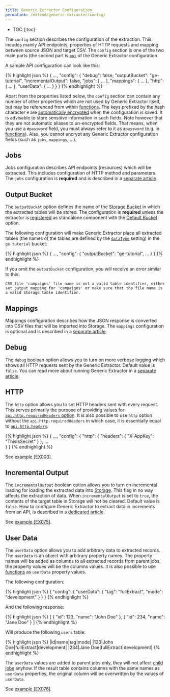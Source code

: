 ```yaml
---
title: Generic Extractor Configuration
permalink: /extend/generic-extractor/config/
---
```


* TOC
{:toc}

The `config` section describes the configuration of the extraction. This incudes mainly 
API endpoints, properties of HTTP requests and mapping between source JSON and target CSV.
The `config` section is one of the two main parts 
(the second part is [`api`](/extend/generic-extractor/api/) of the Generic Extractor configuration.

A sample API configuration can look like this:

{% highlight json %}
{
    ...,
    "config": {
        "debug": false,
        "outputBucket": "ge-tutorial",
        "incrementalOutput": false,
        "jobs": [
            ...
        ],
        "mappings": {
            ...
        },
        "http": {
            ...
        },
        "userData": {
            ...
        }
    }
}
{% endhighlight %}

Apart from the properties listed below, the `config` section can contain any number of
other properties which are not used by Generic Extractor itself, but may be referenced
from within [functions](/extend/generic-extractor/functions/). The keys prefixed by
the hash character `#` are [automatically encrypted](/overview/encryption/) when the configuration is
saved. It is advisable to store sensitive information in such fields. Note however that they 
are not automatic aliases to un-encrypted fields. That means, when you use a `#password` field, you 
must always refer to it as `#password` (e.g. in [functions](/extend/generic-extractor/functions)).
Also, you cannot encrypt any Generic Extractor configuration fields (such as `jobs`, `mappings`, ...).

## Jobs
Jobs configuration describes API endpoints (resources) which will be extracted. This
includes configuration of HTTP method and parameters. The `jobs` configuration is 
**required** and is described in a [separate article](/extend/generic-extractor/config/jobs/).

## Output Bucket
The `outputBucket` option defines the name of the [Storage Bucket](https://help.keboola.com/storage/buckets/) 
in which the extracted tables will be stored. The configuration is **required** unless
the extractor is [registered](/extend/generic-extractor/registration/) as standalone component with the 
[Default Bucket](/extend/common-interface/folders/#default-bucket) option.

The following configuration will make Generic Extractor place all extracted tables 
(the names of the tables are defined by the [`dataType`](/extend/generic-extractor/config/jobs/#dataType) setting) 
in the `ge-tutorial` bucket:

{% highlight json %}
{
    ...,
    "config": {
        "outputBucket": "ge-tutorial",
        ...
    }
}
{% endhighlight %}

If you omit the `outputBucket` configuration, you will receive an error similar to this:

    CSV file 'campaigns' file name is not a valid table identifier, either set output mapping for 'campaigns' or make sure that the file name is a valid Storage table identifier.

## Mappings
Mappings configuration describes how the JSON response is converted into 
CSV files that will be imported into Storage. The `mappings` configuration is optional and 
is described in a [separate article](/extend/generic-extractor/config/mappings/).

## Debug
The `debug` boolean option allows you to turn on more verbose logging which shows 
all HTTP requests sent by the Generic Extractor. Default value is `false`.
You can read more about running Generic Extractor in a 
[separate article](/extend/generic-extractor/running/).

## HTTP
The `http` option allows you to set HTTP headers sent with every request. This
serves primarily the purpose of providing values for 
[`api.http.requiredHeaders` option](/extend/generic-extractor/api/#required-headers).
It is also possible to use `http` option without the `api.http.requiredHeaders` in 
which case, it is essentially equal to [`api.http.headers`](/extend/generic-extractor/api/#default-headers).

{% highlight json %}
{
    ...,
    "config": {
        "http": {
            "headers": {
                "X-AppKey": "ThisIsSecret"
            }
        },
        ...        
    }
}
{% endhighlight %}

See [example [EX003]](https://github.com/keboola/generic-extractor/tree/master/doc/examples/074-http-headers).

## Incremental Output
The `incrementalOutput` boolean option allows you to turn on incremental loading for loading 
the extracted data into [Storage](http://help.keboola.com/storage/). This flag in no way affects
the extraction of data. When `incrementalOutput` is set to `true`, the contents of the target 
table in Storage will not be cleared. Default value is `false`. How to configure
Generic Extractor to extract data in increments from an API, is described in a 
[dedicated article](/extend/generic-extractor/incremental/).

See [example [EX075]](https://github.com/keboola/generic-extractor/tree/master/doc/examples/075-incremental-output).

## User Data
The `userData` option allows you to add arbitrary data to extracted records. 
The `userData` is an object with arbitrary property names. The property names will be added as columns to all 
extracted records from parent jobs, the property values will be the columns values. It is also possible to 
use [functions](/extend/generic-extractor/functions/) as `userData` property values.

The following configuration:

{% highlight json %}
{
    "config": {
        "userData": {
            "tag": "fullExtract",
            "mode": "development"
        }
    }
}
{% endhighlight %}

And the following response:

{% highlight json %}
[
    {
        "id": 123,
        "name": "John Doe"
    },
    {
        "id": 234,
        "name": "Jane Doe"
    }
]
{% endhighlight %}

Will produce the following `users` table:

{% highlight json %}
|id|name|tag|mode|
|123|John Doe|fullExtract|development|
|234|Jane Doe|fullExtract|development|
{% endhighlight %}

The `userData` values are added to parent jobs only, they will not affect 
[child jobs](/extend/generic-extractor/config/jobs/children) anyhow. If the result table contains
columns with the same names as `userData` properties, the original column will be overwritten 
by the values of `userData`.

See [example [EX076]](https://github.com/keboola/generic-extractor/tree/master/doc/examples/076-user-data).
